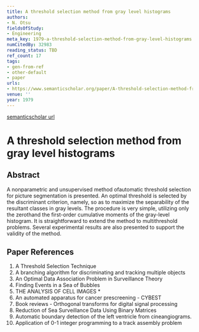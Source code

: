 ```yaml
---
title: A threshold selection method from gray level histograms
authors:
- N. Otsu
fieldsOfStudy:
- Engineering
meta_key: 1979-a-threshold-selection-method-from-gray-level-histograms
numCitedBy: 32983
reading_status: TBD
ref_count: 17
tags:
- gen-from-ref
- other-default
- paper
urls:
- https://www.semanticscholar.org/paper/A-threshold-selection-method-from-gray-level-Otsu/1d4816c612e38dac86f2149af667a5581686cdef?sort=total-citations
venue: ''
year: 1979
---
```


[semanticscholar url](https://www.semanticscholar.org/paper/A-threshold-selection-method-from-gray-level-Otsu/1d4816c612e38dac86f2149af667a5581686cdef?sort=total-citations)

# A threshold selection method from gray level histograms

## Abstract

A nonparametric and unsupervised method ofautomatic threshold selection for picture segmentation is presented. An optimal threshold is selected by the discriminant criterion, namely, so as to maximize the separability of the resultant classes in gray levels. The procedure is very simple, utilizing only the zerothand the first-order cumulative moments of the gray-level histogram. It is straightforward to extend the method to multithreshold problems. Several experimental results are also presented to support the validity of the method.

## Paper References

1. A Threshold Selection Technique
2. A branching algorithm for discriminating and tracking multiple objects
3. An Optimal Data Association Problem in Surveillance Theory
4. Finding Events in a Sea of Bubbles
5. THE ANALYSIS OF CELL IMAGES *
6. An automated apparatus for cancer prescreening - CYBEST
7. Book reviews - Orthogonal transforms for digital signal processing
8. Reduction of Sea Surveillance Data Using Binary Matrices
9. Automatic boundary detection of the left ventricle from cineangiograms.
10. Application of 0-1 integer programming to a track assembly problem
